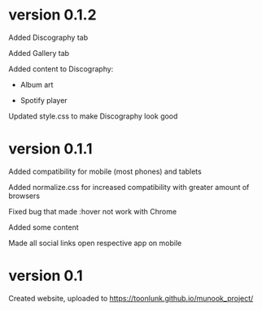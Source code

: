 # version 0.1.2

Added Discography tab

Added Gallery tab

Added content to Discography:

* Album art

* Spotify player

Updated style.css to make Discography look good


# version 0.1.1

Added compatibility for mobile (most phones) and tablets

Added normalize.css for increased compatibility with greater amount of browsers

Fixed bug that made :hover not work with Chrome

Added some content

Made all social links open respective app on mobile

# version 0.1

Created website, uploaded to https://toonlunk.github.io/munook_project/
